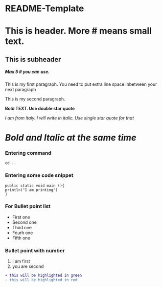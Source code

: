 # README-Template
# This is header. More # means small text. 
## This is subheader
##### Max 5 # you can use. 

This is my first paragraph. You need to put extra line space inbetween your next paragraph

This is my second paragraph.

**Bold TEXT. Use double star quote**


*I am from Italy. I will write in italic. Use single star quote for that*

# ***Bold and Italic at the same time***

### Entering command
`cd ..`

### Entering some code snippet
```
public static void main (){
println("I am printing")
}
```
### For Bullet point list
* First one
* Second one
* Third one
* Fourh one
* Fifth one

### Bullet point with number
1. I am first
2. you are second

```diff
+ this will be highlighted in green
- this will be highlighted in red
```
